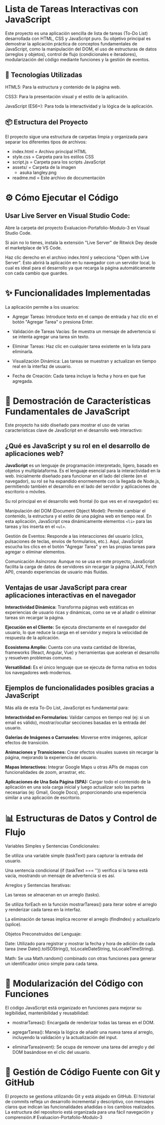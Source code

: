 # Lista de Tareas Interactivas con JavaScript

Este proyecto es una aplicación sencilla de lista de tareas (To-Do List) desarrollada con HTML, CSS y JavaScript puro. Su objetivo principal es demostrar la aplicación práctica de conceptos fundamentales de JavaScript, como la manipulación del DOM, el uso de estructuras de datos (arreglos y objetos), control de flujo (condicionales e iteradores), modularización del código mediante funciones y la gestión de eventos.

## 🚀 Tecnologías Utilizadas

HTML5: Para la estructura y contenido de la página web.

CSS3: Para la presentación visual y el estilo de la aplicación.

JavaScript (ES6+): Para toda la interactividad y la lógica de la aplicación.

## 📦 Estructura del Proyecto

El proyecto sigue una estructura de carpetas limpia y organizada para separar los diferentes tipos de archivos:


* index.html                = Archivo principal HTML
* style.css                 = Carpeta para los estilos CSS
* script.js                 = Carpeta para los scripts JavaScript
* assets/                   = Carpeta de la imagen 
    * asuka langley.png
* readme.md                 = Este archivo de documentación



# ⚙️ Cómo Ejecutar el Código

## Usar Live Server en Visual Studio Code:

Abre la carpeta del proyecto Evaluacion-Portafolio-Modulo-3 en Visual Studio Code.

Si aún no lo tienes, instala la extensión "Live Server" de Ritwick Dey desde el marketplace de VS Code.

Haz clic derecho en el archivo index.html y selecciona "Open with Live Server". Esto abrirá la aplicación en tu navegador con un servidor local, lo cual es ideal para el desarrollo ya que recarga la página automáticamente con cada cambio que guardes.

# ✨ Funcionalidades Implementadas

La aplicación permite a los usuarios:

* Agregar Tareas: Introduce texto en el campo de entrada y haz clic en el botón "Agregar Tarea" o presiona Enter.

* Validación de Tareas Vacías: Se muestra un mensaje de advertencia si se intenta agregar una tarea sin texto.

* Eliminar Tareas: Haz clic en cualquier tarea existente en la lista para eliminarla.

* Visualización Dinámica: Las tareas se muestran y actualizan en tiempo real en la interfaz de usuario.

* Fecha de Creación: Cada tarea incluye la fecha y hora en que fue agregada.

# 🎯 Demostración de Características Fundamentales de JavaScript

Este proyecto ha sido diseñado para mostrar el uso de varias características clave de JavaScript en el desarrollo web interactivo:

## ¿Qué es JavaScript y su rol en el desarrollo de aplicaciones web?

**JavaScript** es un lenguaje de programación interpretado, ligero, basado en objetos y multiplataforma. Es el lenguaje esencial para la interactividad en la web. Inicialmente diseñado para funcionar en el lado del cliente (en el navegador), su rol se ha expandido enormemente con la llegada de Node.js, permitiendo también el desarrollo en el lado del servidor y aplicaciones de escritorio o móviles.

Su rol principal en el desarrollo web frontal (lo que ves en el navegador) es:

Manipulación del DOM (Document Object Model): Permite cambiar el contenido, la estructura y el estilo de una página web en tiempo real. En esta aplicación, JavaScript crea dinámicamente elementos `<li>` para las tareas y los inserta en el `<ul>`.

Gestión de Eventos: Responde a las interacciones del usuario (clics, pulsaciones de teclas, envíos de formularios, etc.). Aquí, JavaScript escucha los clics en el botón "Agregar Tarea" y en las propias tareas para agregar o eliminar elementos.

Comunicación Asíncrona: Aunque no se usa en este proyecto, JavaScript facilita la carga de datos de servidores sin recargar la página (AJAX, Fetch API), creando experiencias de usuario más fluidas.

## Ventajas de usar JavaScript para crear aplicaciones interactivas en el navegador

**Interactividad Dinámica:** Transforma páginas web estáticas en experiencias de usuario ricas y dinámicas, como se ve al añadir o eliminar tareas sin recargar la página.

**Ejecución en el Cliente:** Se ejecuta directamente en el navegador del usuario, lo que reduce la carga en el servidor y mejora la velocidad de respuesta de la aplicación.

**Ecosistema Amplio:** Cuenta con una vasta cantidad de librerías, frameworks (React, Angular, Vue) y herramientas que aceleran el desarrollo y resuelven problemas comunes.

**Versatilidad:** Es el único lenguaje que se ejecuta de forma nativa en todos los navegadores web modernos.

## Ejemplos de funcionalidades posibles gracias a JavaScript
Más allá de esta To-Do List, JavaScript es fundamental para:

**Interactividad en Formularios:** Validar campos en tiempo real (ej: si un email es válido), mostrar/ocultar secciones basadas en la entrada del usuario.

**Galerías de Imágenes o Carruseles:** Moverse entre imágenes, aplicar efectos de transición.

**Animaciones y Transiciones:** Crear efectos visuales suaves sin recargar la página, mejorando la experiencia del usuario.

**Mapas Interactivos:** Integrar Google Maps u otras APIs de mapas con funcionalidades de zoom, arrastrar, etc.

**Aplicaciones de Una Sola Página (SPA):** Cargar todo el contenido de la aplicación en una sola carga inicial y luego actualizar solo las partes necesarias (ej: Gmail, Google Docs), proporcionando una experiencia similar a una aplicación de escritorio.

# 📊 Estructuras de Datos y Control de Flujo

Variables Simples y Sentencias Condicionales:

Se utiliza una variable simple (taskText) para capturar la entrada del usuario.

Una sentencia condicional (if (taskText === '')) verifica si la tarea está vacía, mostrando un mensaje de advertencia si es así.

Arreglos y Sentencias Iterativas:

Las tareas se almacenan en un arreglo (tasks).

Se utiliza forEach en la función mostrarTareas() para iterar sobre el arreglo y renderizar cada tarea en la interfaz.

La eliminación de tareas implica recorrer el arreglo (findIndex) y actualizarlo (splice).

Objetos Preconstruidos del Lenguaje:

Date: Utilizado para registrar y mostrar la fecha y hora de adición de cada tarea (new Date().toISOString(), toLocaleDateString, toLocaleTimeString).

Math: Se usa Math.random() combinado con otras funciones para generar un identificador único simple para cada tarea.

# 🧩 Modularización del Código con Funciones
El código JavaScript está organizado en funciones para mejorar su legibilidad, mantenibilidad y reusabilidad:

* mostrarTareas(): Encargada de renderizar todas las tareas en el DOM.

* agregarTarea(): Maneja la lógica de añadir una nueva tarea al arreglo, incluyendo la validación y la actualización del input.

* eliminarTarea(event): Se ocupa de remover una tarea del arreglo y del DOM basándose en el clic del usuario.

# 📝 Gestión de Código Fuente con Git y GitHub

El proyecto se gestiona utilizando Git y está alojado en GitHub. El historial de commits refleja un desarrollo incremental y descriptivo, con mensajes claros que indican las funcionalidades añadidas o los cambios realizados. La estructura del repositorio está organizada para una fácil navegación y comprensión.# Evaluacion-Portafolio-Modulo-3

